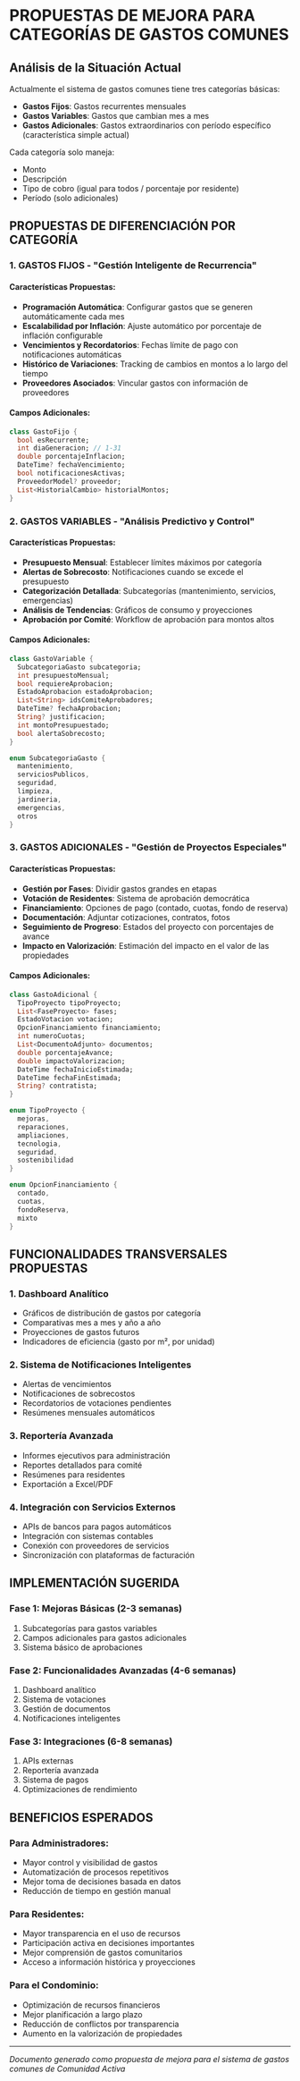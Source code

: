 # PROPUESTAS DE MEJORA PARA CATEGORÍAS DE GASTOS COMUNES

## Análisis de la Situación Actual

Actualmente el sistema de gastos comunes tiene tres categorías básicas:
- **Gastos Fijos**: Gastos recurrentes mensuales
- **Gastos Variables**: Gastos que cambian mes a mes
- **Gastos Adicionales**: Gastos extraordinarios con período específico (característica simple actual)

Cada categoría solo maneja:
- Monto
- Descripción
- Tipo de cobro (igual para todos / porcentaje por residente)
- Período (solo adicionales)

## PROPUESTAS DE DIFERENCIACIÓN POR CATEGORÍA

### 1. GASTOS FIJOS - "Gestión Inteligente de Recurrencia"

#### Características Propuestas:
- **Programación Automática**: Configurar gastos que se generen automáticamente cada mes
- **Escalabilidad por Inflación**: Ajuste automático por porcentaje de inflación configurable
- **Vencimientos y Recordatorios**: Fechas límite de pago con notificaciones automáticas
- **Histórico de Variaciones**: Tracking de cambios en montos a lo largo del tiempo
- **Proveedores Asociados**: Vincular gastos con información de proveedores

#### Campos Adicionales:
```dart
class GastoFijo {
  bool esRecurrente;
  int diaGeneracion; // 1-31
  double porcentajeInflacion;
  DateTime? fechaVencimiento;
  bool notificacionesActivas;
  ProveedorModel? proveedor;
  List<HistorialCambio> historialMontos;
}
```

### 2. GASTOS VARIABLES - "Análisis Predictivo y Control"

#### Características Propuestas:
- **Presupuesto Mensual**: Establecer límites máximos por categoría
- **Alertas de Sobrecosto**: Notificaciones cuando se excede el presupuesto
- **Categorización Detallada**: Subcategorías (mantenimiento, servicios, emergencias)
- **Análisis de Tendencias**: Gráficos de consumo y proyecciones
- **Aprobación por Comité**: Workflow de aprobación para montos altos

#### Campos Adicionales:
```dart
class GastoVariable {
  SubcategoriaGasto subcategoria;
  int presupuestoMensual;
  bool requiereAprobacion;
  EstadoAprobacion estadoAprobacion;
  List<String> idsComiteAprobadores;
  DateTime? fechaAprobacion;
  String? justificacion;
  int montoPresupuestado;
  bool alertaSobrecosto;
}

enum SubcategoriaGasto {
  mantenimiento,
  serviciosPublicos,
  seguridad,
  limpieza,
  jardineria,
  emergencias,
  otros
}
```

### 3. GASTOS ADICIONALES - "Gestión de Proyectos Especiales"

#### Características Propuestas:
- **Gestión por Fases**: Dividir gastos grandes en etapas
- **Votación de Residentes**: Sistema de aprobación democrática
- **Financiamiento**: Opciones de pago (contado, cuotas, fondo de reserva)
- **Documentación**: Adjuntar cotizaciones, contratos, fotos
- **Seguimiento de Progreso**: Estados del proyecto con porcentajes de avance
- **Impacto en Valorización**: Estimación del impacto en el valor de las propiedades

#### Campos Adicionales:
```dart
class GastoAdicional {
  TipoProyecto tipoProyecto;
  List<FaseProyecto> fases;
  EstadoVotacion votacion;
  OpcionFinanciamiento financiamiento;
  int numeroCuotas;
  List<DocumentoAdjunto> documentos;
  double porcentajeAvance;
  double impactoValorizacion;
  DateTime fechaInicioEstimada;
  DateTime fechaFinEstimada;
  String? contratista;
}

enum TipoProyecto {
  mejoras,
  reparaciones,
  ampliaciones,
  tecnologia,
  seguridad,
  sostenibilidad
}

enum OpcionFinanciamiento {
  contado,
  cuotas,
  fondoReserva,
  mixto
}
```

## FUNCIONALIDADES TRANSVERSALES PROPUESTAS

### 1. Dashboard Analítico
- Gráficos de distribución de gastos por categoría
- Comparativas mes a mes y año a año
- Proyecciones de gastos futuros
- Indicadores de eficiencia (gasto por m², por unidad)

### 2. Sistema de Notificaciones Inteligentes
- Alertas de vencimientos
- Notificaciones de sobrecostos
- Recordatorios de votaciones pendientes
- Resúmenes mensuales automáticos

### 3. Reportería Avanzada
- Informes ejecutivos para administración
- Reportes detallados para comité
- Resúmenes para residentes
- Exportación a Excel/PDF

### 4. Integración con Servicios Externos
- APIs de bancos para pagos automáticos
- Integración con sistemas contables
- Conexión con proveedores de servicios
- Sincronización con plataformas de facturación

## IMPLEMENTACIÓN SUGERIDA

### Fase 1: Mejoras Básicas (2-3 semanas)
1. Subcategorías para gastos variables
2. Campos adicionales para gastos adicionales
3. Sistema básico de aprobaciones

### Fase 2: Funcionalidades Avanzadas (4-6 semanas)
1. Dashboard analítico
2. Sistema de votaciones
3. Gestión de documentos
4. Notificaciones inteligentes

### Fase 3: Integraciones (6-8 semanas)
1. APIs externas
2. Reportería avanzada
3. Sistema de pagos
4. Optimizaciones de rendimiento

## BENEFICIOS ESPERADOS

### Para Administradores:
- Mayor control y visibilidad de gastos
- Automatización de procesos repetitivos
- Mejor toma de decisiones basada en datos
- Reducción de tiempo en gestión manual

### Para Residentes:
- Mayor transparencia en el uso de recursos
- Participación activa en decisiones importantes
- Mejor comprensión de gastos comunitarios
- Acceso a información histórica y proyecciones

### Para el Condominio:
- Optimización de recursos financieros
- Mejor planificación a largo plazo
- Reducción de conflictos por transparencia
- Aumento en la valorización de propiedades

---

*Documento generado como propuesta de mejora para el sistema de gastos comunes de Comunidad Activa*